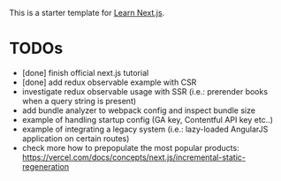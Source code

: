 This is a starter template for [Learn Next.js](https://nextjs.org/learn).

# TODOs
* [done] finish official next.js tutorial
* [done] add redux observable example with CSR
* investigate redux observable usage with SSR (i.e.: prerender books when a query string is present)
* add bundle analyzer to webpack config and inspect bundle size
* example of handling startup config (GA key, Contentful API key etc..)
* example of integrating a legacy system (i.e.: lazy-loaded AngularJS application on certain routes)
* check more how to prepopulate the most popular products: https://vercel.com/docs/concepts/next.js/incremental-static-regeneration